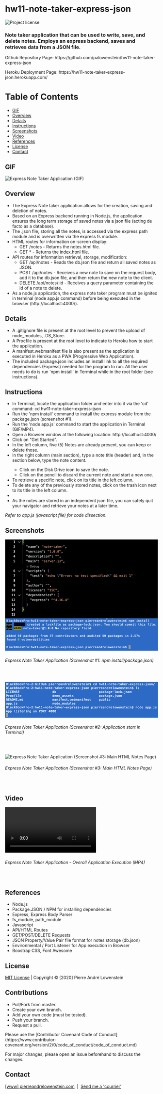 # hw11-note-taker-express-json 
![Project license](https://img.shields.io/badge/license-MIT,https://choosealicense.com/licenses/mit/-brightgreen)

<h3>Note taker application that can be used to write, save, and delete notes. Employs an express backend, saves and retrieves data from a JSON file.</h3>
<p>Github Repository Page: https://github.com/palowenstein/hw11-note-taker-express-json</p>
<p>Heroku Deployment Page: https://hw11-note-taker-express-json.herokuapp.com/</p>

# Table of Contents
  * [GIF](#Gif)
  * [Overview](#Overview)
  * [Details](#Details)
  * [Instructions](#Instructions)
  * [Screenshots](#Screenshots)
  * [Video](#Video)
  * [References](#References)
  * [License](#License)
  * [Contact](#Contact)

## GIF
![Express Note Taker Application (GIF)](./demo_assets/ucla-hw10-cli-employee-summary-template-engine-demo.gif "Express Note Taker Application (GIF)")

## Overview
<ul>
<li>The Express Note taker application allows for the creation, saving and deletion of notes.</li>
<li>Based on an Express backend running in Node.js, the application ensures the long term storage of saved notes via a json file (acting de facto as a database).
<li>The .json file, storing all the notes, is accessed via the express path module and is overwritten via the express fs module.</li>
<li>HTML routes for information on-screen display:
    <ul>
    <li>GET /notes - Returns the notes.html file.</li>
    <li>GET * - Returns the index.html file.</li>
    </ul>
</li>
<li>API routes for information retrieval, storage, modification:
    <ul>
    <li>GET /api/notes - Reads the db.json file and return all saved notes as JSON.</li>
    <li>POST /api/notes - Receives a new note to save on the request body, add it to the db.json file, and then return the new note to the client.</li>
    <li>DELETE /api/notes/:id - Receives a query parameter containing the id of a note to delete.</li>
    </ul>
</li>
<li>As a node.js application, the express note taker program must be ignited in terminal (node app.js command) before being executed in the browser (http://localhost:4000/).</li>
</ul>

## Details
<ul>
<li>A .gitignore file is present at the root level to prevent the upload of node_modules, .DS_Store.</li>
<li>A Procfile is present at the root level to indicate to Heroku how to start the application.</li>
<li>A manifest.webmanifest file is also present as the application is executed in Heroku as a PWA (Progressive Web Application).
<li>The included package.json includes an install link to all the required dependencies (Express) needed for the program to run. All the user needs to do is run 'npm install' in Terminal while in the root folder (see Instructions).</li>
</ul>

## Instructions
<ul>
<li>In Terminal, locate the application folder and enter into it via the 'cd' command: cd hw11-note-taker-express-json</li>
<li>Run the 'npm install' command to install the express module from the package.json (screenshot #1).</li>
<li>Run the 'node app.js' command to start the application in Terminal (GIF/MP4).</li>
<li>Open a Browser window at the following location: http://localhost:4000/</li>
<li>Click on "Get Started".</li>
<li>In the left column, five (5) Notes are already present, you can keep or delete those.</li>
<li>In the right column (main section), type a note title (header) and, in the section below, type the note content.</li>
  <ul>
      <li>Click on the Disk Drive icon to save the note.</li>
      <li>Click on the pencil to discard the current note and start a new one.</li>
  </ul>
<li>To retrieve a specific note, click on its title in the left column.</li>
<li>To delete any of the previously stored notes, click on the trash icon next to its title in the left column.<li>
<li>As the notes are stored in an independent json file, you can safely quit your navigator and retrieve your notes at a later time.</li>
</ul>

<p><i>Refer to app.js (javascript file) for code dissection.</i></p>

## Screenshots
![Express Note Taker Application (Screenshot #1: npm install/package.json)](./demo_assets/ucla-hw11-express-note-taker-application-npm-install-package-json.png?raw=true "Express Note Taker Application (Screenshot #1: npm install/package.json)")
<h6>Express Note Taker Application (Screenshot #1: npm install/package.json)</h6>
<br />

![Express Note Taker Application (Screenshot #2: Application start in Terminal)](./demo_assets/ucla-hw11-express-note-taker-application-terminal-start.png?raw=true "Express Note Taker Application (Screenshot #2: Application start in Terminal)")
<h6>Express Note Taker Application (Screenshot #2: Application start in Terminal)</h6>
<br />

![Express Note Taker Application (Screenshot #3: Main HTML Notes Page)](./demo_assets/ucla-hw11-express-note-taker-application-main-html-notes-page.jpg?raw=true "Express Note Taker Application (Screenshot #3: Main HTML Notes Page)")
<h6>Express Note Taker Application (Screenshot #3: Main HTML Notes Page)</h6>
<br />


## Video
![Express Note Taker Application - Overall Application Execution (MP4)](./demo_assets/ucla-hw11-express-note-taker-application-overall-application-execution.mp4 "Express Note Taker Application - Overall Application Execution (MP4)")
<h6>Express Note Taker Application - Overall Application Execution (MP4)</h6>
<br />

## References
<ul>
<li>Node.js</li>
<li>Package.JSON / NPM for installing dependencies</li>
<li>Express, Express Body Parser</li>
<li>fs_module, path_module</li>
<li>Javascript</li>
<li>API/HTML Routes</li>
<li>GET/POST/DELETE Requests</li>
<li>JSON Property/Value Pair file format for notes storage (db.json)</li>
<li>Environmental / Port Listener for App execution in Browser</li>
<li>Boostrap CSS, Font Awesome</li>
</ul>

 ## License
<p>
<a href="./MITlicense.txt">MIT License</a> | Copyright © [2020] Pierre André Lowenstein
</p>

 ## Contributions
<ul>
<li>Pull/Fork from master.</li>
<li>Create your own branch.</li>
<li>Add your own code (must be tested).</li>
<li>Push your branch.</li>
<li>Request a pull.</li>
</ul>

<p>Please use the [Contributor Covenant Code of Conduct](https://www.contributor-covenant.org/version/2/0/code_of_conduct/code_of_conduct.md)</p>
<p>For major changes, please open an issue beforehand to discuss the changes.</p>

 ## Contact
<p>
<a href="http://pierreandrelowenstein.com" title="[www] Pierre Andr&eacute; Lowenstein" target="_blank">[www] pierreandrelowenstein.com</a>
&nbsp;|&nbsp;
<a href="mailto:soundtrackspecialist@gmail.com" title="Courriel">Send me a 'courriel'</a>
</p>